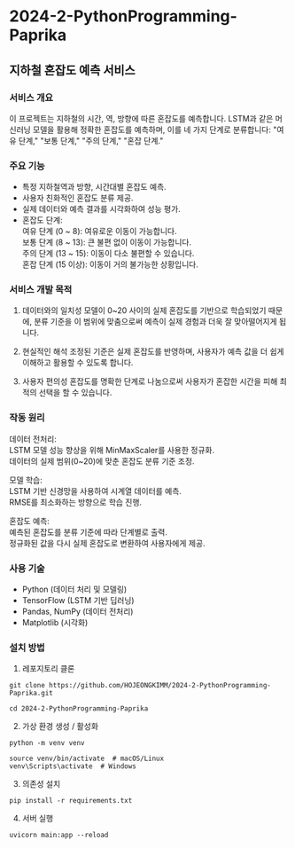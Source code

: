 # 2024-2-PythonProgramming-Paprika

## 지하철 혼잡도 예측 서비스

### 서비스 개요
이 프로젝트는 지하철의 시간, 역, 방향에 따른 혼잡도를 예측합니다. LSTM과 같은 머신러닝 모델을 활용해 정확한 혼잡도를 예측하며, 이를 네 가지 단계로 분류합니다: "여유 단계," "보통 단계," "주의 단계," "혼잡 단계."

### 주요 기능
- 특정 지하철역과 방향, 시간대별 혼잡도 예측.   
- 사용자 친화적인 혼잡도 분류 제공.   
- 실제 데이터와 예측 결과를 시각화하여 성능 평가.
- 혼잡도 단계:    
여유 단계 (0 ~ 8): 여유로운 이동이 가능합니다.    
보통 단계 (8 ~ 13): 큰 불편 없이 이동이 가능합니다.    
주의 단계 (13 ~ 15): 이동이 다소 불편할 수 있습니다.    
혼잡 단계 (15 이상): 이동이 거의 불가능한 상황입니다.

### 서비스 개발 목적
1. 데이터와의 일치성
모델이 0~20 사이의 실제 혼잡도를 기반으로 학습되었기 때문에, 분류 기준을 이 범위에 맞춤으로써 예측이 실제 경험과 더욱 잘 맞아떨어지게 됩니다.

2. 현실적인 해석
조정된 기준은 실제 혼잡도를 반영하며, 사용자가 예측 값을 더 쉽게 이해하고 활용할 수 있도록 합니다.

3. 사용자 편의성
혼잡도를 명확한 단계로 나눔으로써 사용자가 혼잡한 시간을 피해 최적의 선택을 할 수 있습니다.

### 작동 원리
데이터 전처리:    
LSTM 모델 성능 향상을 위해 MinMaxScaler를 사용한 정규화.    
데이터의 실제 범위(0~20)에 맞춘 혼잡도 분류 기준 조정.

모델 학습:    
LSTM 기반 신경망을 사용하여 시계열 데이터를 예측.    
RMSE를 최소화하는 방향으로 학습 진행.

혼잡도 예측:    
예측된 혼잡도를 분류 기준에 따라 단계별로 출력.    
정규화된 값을 다시 실제 혼잡도로 변환하여 사용자에게 제공.

### 사용 기술
- Python (데이터 처리 및 모델링)
- TensorFlow (LSTM 기반 딥러닝)
- Pandas, NumPy (데이터 전처리)
- Matplotlib (시각화)

### 설치 방법
1. 레포지토리 클론

```git clone https://github.com/HOJEONGKIMM/2024-2-PythonProgramming-Paprika.git```

```cd 2024-2-PythonProgramming-Paprika```


2. 가상 환경 생성 / 활성화

```python -m venv venv```

```source venv/bin/activate  # macOS/Linux```     
```venv\Scripts\activate  # Windows```

3. 의존성 설치

```pip install -r requirements.txt```

4. 서버 실행

```uvicorn main:app --reload```
